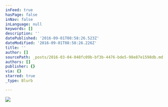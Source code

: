```yaml
---
inFeed: true
hasPage: false
inNav: false
inLanguage: null
keywords: []
description: ''
datePublished: '2016-09-01T08:58:26.523Z'
dateModified: '2016-09-01T08:58:26.226Z'
title: ''
author: []
sourcePath: _posts/2016-03-04-048fc09b-bf3b-4476-bde5-98e87e1598db.md
authors: []
publisher: {}
via: {}
starred: true
_type: Blurb

---
```

![](https://the-grid-user-content.s3-us-west-2.amazonaws.com/1a7ca92b-6280-4e2b-8b21-0730d2719d94.png)